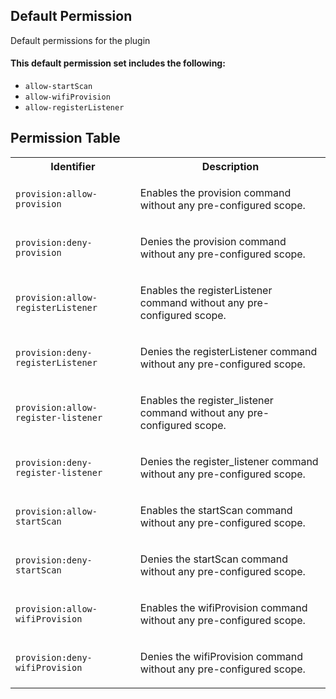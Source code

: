 ## Default Permission

Default permissions for the plugin

#### This default permission set includes the following:

- `allow-startScan`
- `allow-wifiProvision`
- `allow-registerListener`

## Permission Table

<table>
<tr>
<th>Identifier</th>
<th>Description</th>
</tr>


<tr>
<td>

`provision:allow-provision`

</td>
<td>

Enables the provision command without any pre-configured scope.

</td>
</tr>

<tr>
<td>

`provision:deny-provision`

</td>
<td>

Denies the provision command without any pre-configured scope.

</td>
</tr>

<tr>
<td>

`provision:allow-registerListener`

</td>
<td>

Enables the registerListener command without any pre-configured scope.

</td>
</tr>

<tr>
<td>

`provision:deny-registerListener`

</td>
<td>

Denies the registerListener command without any pre-configured scope.

</td>
</tr>

<tr>
<td>

`provision:allow-register-listener`

</td>
<td>

Enables the register_listener command without any pre-configured scope.

</td>
</tr>

<tr>
<td>

`provision:deny-register-listener`

</td>
<td>

Denies the register_listener command without any pre-configured scope.

</td>
</tr>

<tr>
<td>

`provision:allow-startScan`

</td>
<td>

Enables the startScan command without any pre-configured scope.

</td>
</tr>

<tr>
<td>

`provision:deny-startScan`

</td>
<td>

Denies the startScan command without any pre-configured scope.

</td>
</tr>

<tr>
<td>

`provision:allow-wifiProvision`

</td>
<td>

Enables the wifiProvision command without any pre-configured scope.

</td>
</tr>

<tr>
<td>

`provision:deny-wifiProvision`

</td>
<td>

Denies the wifiProvision command without any pre-configured scope.

</td>
</tr>
</table>
